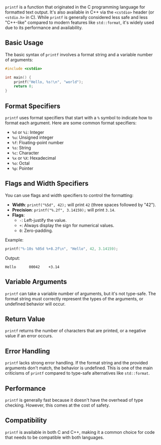 `printf` is a function that originated in the C programming language for formatted text output. It's also available in C++ via the `<cstdio>` header (or `<stdio.h>` in C). While `printf` is generally considered less safe and less "C++-like" compared to modern features like `std::format`, it's widely used due to its performance and availability.
## Basic Usage

The basic syntax of `printf` involves a format string and a variable number of arguments:

```c++
#include <cstdio>

int main() {
    printf("Hello, %s!\n", "world");
    return 0;
}
```
## Format Specifiers

`printf` uses format specifiers that start with a `%` symbol to indicate how to format each argument. Here are some common format specifiers:

- `%d` or `%i`: Integer
- `%u`: Unsigned integer
- `%f`: Floating-point number
- `%s`: String
- `%c`: Character
- `%x` or `%X`: Hexadecimal
- `%o`: Octal
- `%p`: Pointer
## Flags and Width Specifiers

You can use flags and width specifiers to control the formatting:

- **Width**: `printf("%5d", 42);` will print `42` (three spaces followed by "42").
- **Precision**: `printf("%.2f", 3.14159);` will print `3.14`.
- **Flags**:
    - `-`: Left-justify the value.
    - `+`: Always display the sign for numerical values.
    - `0`: Zero-padding.

Example: 

```c++
printf("%-10s %05d %+8.2f\n", "Hello", 42, 3.14159);
```

Output:
```
Hello      00042    +3.14
```
## Variable Arguments

`printf` can take a variable number of arguments, but it's not type-safe. The format string must correctly represent the types of the arguments, or undefined behavior will occur.
## Return Value

`printf` returns the number of characters that are printed, or a negative value if an error occurs.
## Error Handling

`printf` lacks strong error handling. If the format string and the provided arguments don't match, the behavior is undefined. This is one of the main criticisms of `printf` compared to type-safe alternatives like `std::format`.
## Performance

`printf` is generally fast because it doesn't have the overhead of type checking. However, this comes at the cost of safety.
## Compatibility

`printf` is available in both C and C++, making it a common choice for code that needs to be compatible with both languages.